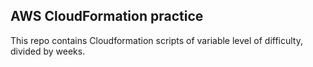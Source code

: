 ## AWS CloudFormation practice



This repo contains Cloudformation scripts of variable level of difficulty, divided by weeks.